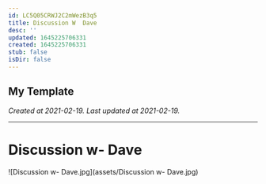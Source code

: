 ```yaml
---
id: LC5Q05CRWJ2C2mWezB3q5
title: Discussion W  Dave
desc: ''
updated: 1645225706331
created: 1645225706331
stub: false
isDir: false
---
```

My Template
---

_Created at 2021-02-19._
_Last updated at 2021-02-19._




---

# Discussion w- Dave


![Discussion w- Dave.jpg](assets/Discussion w- Dave.jpg)

